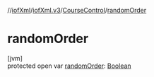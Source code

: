 //[iofXml](../../../index.md)/[iofXml.v3](../index.md)/[CourseControl](index.md)/[randomOrder](random-order.md)

# randomOrder

[jvm]\
protected open var [randomOrder](random-order.md): [Boolean](https://docs.oracle.com/javase/8/docs/api/java/lang/Boolean.html)
